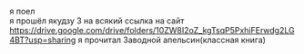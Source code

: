я поел <br>
я прошёл якудзу 3
на всякий ссылка на сайт
https://drive.google.com/drive/folders/10ZW8I2oZ_kgTsqP5PxhiFErwdg2LG4BT?usp=sharing
я прочитал Заводной апельсин(классная книга)
